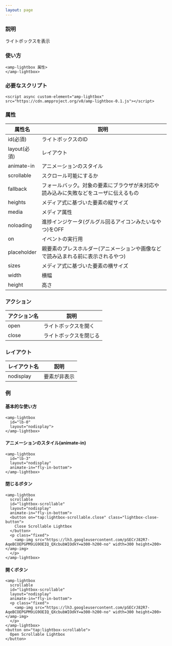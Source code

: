 ```yaml
---
layout: page
---
```


### 説明

ライトボックスを表示

### 使い方

    <amp-lightbox 属性>
    </amp-lightbox>

### 必要なスクリプト

    <script async custom-element="amp-lightbox" src="https://cdn.ampproject.org/v0/amp-lightbox-0.1.js"></script>

### 属性

| 属性名       | 説明                                                   |
|--------------|--------------------------------------------------------|
| id(必須)     | ライトボックスのID                                             |
| layout(必須) | レイアウト                                                  |
| animate-in   | アニメーションのスタイル                                           |
| scrollable   | スクロール可能にするか                                          |
| fallback     | フォールバック。対象の要素にブラウザが未対応や読み込みに失敗などをユーザに伝えるもの |
| heights      | メディア式に基づいた要素の縦サイズ                                 |
| media        | メディア属性                                               |
| noloading    | 進捗インジケータ(グルグル回るアイコンみたいなやつ)をOFF                      |
| on           | イベントの実行用                                            |
| placeholder  | 親要素のプレスホルダー(アニメーションや画像などで読み込まれる前に表示されるやつ)    |
| sizes        | メディア式に基づいた要素の横サイズ                                 |
| width        | 横幅                                                   |
| height       | 高さ                                                    |

### アクション

| アクション名 | 説明         |
|---------|-------------|
| open    | ライトボックスを開く  |
| close   | ライトボックスを閉じる |

### レイアウト

| レイアウト名   | 説明        |
|-----------|-----------|
| nodisplay | 要素が非表示 |

### 例

#### 基本的な使い方

    <amp-lightbox
      id="lb-0"
      layout="nodisplay">
    </amp-lightbox>

#### アニメーションのスタイル(animate-in)

    <amp-lightbox
      id="lb-3"
      layout="nodisplay"
      animate-in="fly-in-bottom">
    </amp-lightbox>

#### 閉じるボタン

    <amp-lightbox
      scrollable
      id="lightbox-scrollable"
      layout="nodisplay"
      animate-in="fly-in-bottom">
      <button on="tap:lightbox-scrollable.close" class="lightbox-close-button">
        Close Scrollable Lightbox
      </button>
      <p class="fixed">
        <amp-img src="https://lh3.googleusercontent.com/pSECrJ82R7-AqeBCOEPGPM9iG9OEIQ_QXcbubWIOdkY=w300-h200-no" width=300 height=200></amp-img>
      </p>
    </amp-lightbox>

#### 開くボタン

    <amp-lightbox
      scrollable
      id="lightbox-scrollable"
      layout="nodisplay"
      animate-in="fly-in-bottom">
      <p class="fixed">
        <amp-img src="https://lh3.googleusercontent.com/pSECrJ82R7-AqeBCOEPGPM9iG9OEIQ_QXcbubWIOdkY=w300-h200-no" width=300 height=200></amp-img>
      </p>
    </amp-lightbox>
    <button on="tap:lightbox-scrollable">
      Open Scrollable Lightbox
    </button>
